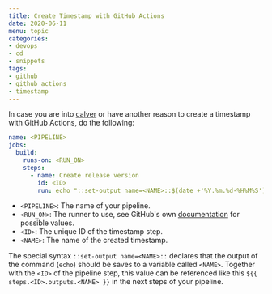 ```yaml
---
title: Create Timestamp with GitHub Actions
date: 2020-06-11
menu: topic
categories:
- devops
- cd
- snippets
tags:
- github
- github actions
- timestamp
---
```


In case you are into [calver](https://calver.org/) or have another reason to create a timestamp with GitHub Actions, do the following:

```yaml
name: <PIPELINE>
jobs:
  build:
    runs-on: <RUN_ON>
    steps:
      - name: Create release version
        id: <ID>
        run: echo "::set-output name=<NAME>::$(date +'%Y.%m.%d-%H%M%S')"
```

- `<PIPELINE>`: The name of your pipeline.
- `<RUN_ON>`: The runner to use, see GitHub's own [documentation](https://help.github.com/en/actions/reference/workflow-syntax-for-github-actions#jobsjob_idruns-on) for possible values.
- `<ID>`: The unique ID of the timestamp step.
- `<NAME>`: The name of the created timestamp.

The special syntax `::set-output name=<NAME>::` declares that the output of the command (`echo`) should be saves to a variable called `<NAME>`. Together with the `<ID>` of the pipeline step, this value can be referenced like this `${{ steps.<ID>.outputs.<NAME> }}` in the next steps of your pipeline.
